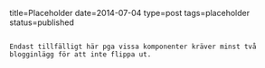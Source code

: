 title=Placeholder
date=2014-07-04
type=post
tags=placeholder
status=published
~~~~~~

Endast tillfälligt här pga vissa komponenter kräver minst två blogginlägg för att inte flippa ut.